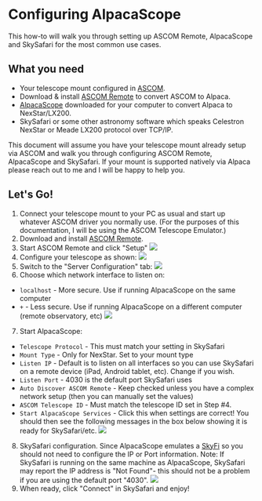 # Configuring AlpacaScope

This how-to will walk you through setting up ASCOM Remote, AlpacaScope and 
SkySafari for the most common use cases.

## What you need

 * Your telescope mount configured in [ASCOM](https://ascom-standards.org).
 * Download & install [ASCOM Remote](https://github.com/ASCOMInitiative/ASCOMRemote/releases)
    to convert ASCOM to Alpaca.
 * [AlpacaScope](https://github.com/synfinatic/alpacascope/releases) downloaded
    for your computer to convert Alpaca to NexStar/LX200.
 * SkySafari or some other astronomy software which speaks Celestron NexStar or
    Meade LX200 protocol over TCP/IP.

This document will assume you have your telescope mount already setup via ASCOM
and walk you through configuring ASCOM Remote, AlpacaScope and SkySafari. If 
your mount is supported natively via Alpaca please reach out to me and I will
be happy to help you.

## Let's Go!

1. Connect your telescope mount to your PC as usual and start up whatever ASCOM 
    driver you normally use. (For the purposes of this documentation, I will be
    using the ASCOM Telescope Emulator.)
2. Download and install [ASCOM Remote](https://github.com/ASCOMInitiative/ASCOMRemote/releases).
3. Start ASCOM Remote and click "Setup"
	![](https://user-images.githubusercontent.com/1075352/127172229-8550cf99-98f1-4b5b-8eaf-fa48f05fec7f.png)
4. Configure your telescope as shown:
   ![](https://user-images.githubusercontent.com/1075352/127172241-aca0e0ea-620d-4135-a5fd-542cd58449a7.png)
5. Switch to the "Server Configuration" tab:
   ![](https://user-images.githubusercontent.com/1075352/127172246-3e040da9-e6b6-4c1a-8424-4a25223ee666.png)
6. Choose which network interface to listen on:
  * `localhost` - More secure. Use if running AlpacaScope on the same computer
  * `+` - Less secure. Use if running AlpacaScope on a different computer
    (remote observatory, etc)
  ![](https://user-images.githubusercontent.com/1075352/127172250-e9376f78-77fc-4d09-9826-51c06ba28632.png)
7. Start AlpacaScope:
  * `Telescope Protocol` - This must match your setting in SkySafari
  * `Mount Type` - Only for NexStar. Set to your mount type
  * `Listen IP` - Default is to listen on all interfaces so you can use
        SkySafari on a remote device (iPad, Android tablet, etc). Change if
        you wish.
  * `Listen Port` - 4030 is the default port SkySafari uses
  * `Auto Discover ASCOM Remote` - Keep checked unless you have a complex
        network setup (then you can manually set the values)
  * `ASCOM Telescope ID` - Must match the telescope ID set in Step #4.
  * `Start AlpacaScope Services` - Click this when settings are correct!
     You should then see the following messages in the box below showing it is
     ready for SkySafari/etc.
  ![](https://user-images.githubusercontent.com/1075352/127172252-be00b81b-75ae-47f5-a944-389272d8227b.png)
8. SkySafari configuration.  Since AlpacaScope emulates a 
    [SkyFi](https://skysafariastronomy.com/skyfi-3-professional-astronomy-telescope-control.html) 
    so you should not need to configure the IP or Port information.  Note: If
    SkySafari is running on the same machine as AlpacaScope, SkySafari may
    report the IP address is "Not Found"- this should not be a problem if
    you are using the default port "4030".
  ![](https://user-images.githubusercontent.com/1075352/127172258-1ff8cb2c-989e-41c9-b60d-eefe3d709b97.png)
9. When ready, click "Connect" in SkySafari and enjoy!
